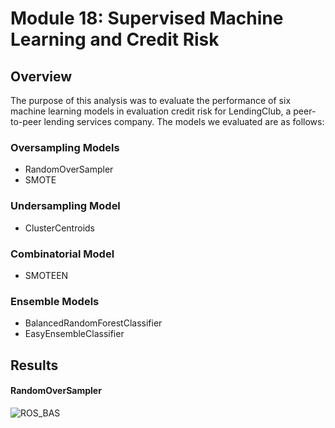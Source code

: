 # Module 18: Supervised Machine Learning and Credit Risk

## Overview

The purpose of this analysis was to evaluate the performance of six machine learning models in evaluation credit risk for LendingClub, a peer-to-peer lending services company. The models we evaluated are as follows:

### Oversampling Models
* RandomOverSampler
* SMOTE

### Undersampling Model
* ClusterCentroids

### Combinatorial Model
* SMOTEEN

### Ensemble Models
* BalancedRandomForestClassifier
* EasyEnsembleClassifier



## Results
#### RandomOverSampler

![ROS_BAS]('resources/ROS_BAS.png')